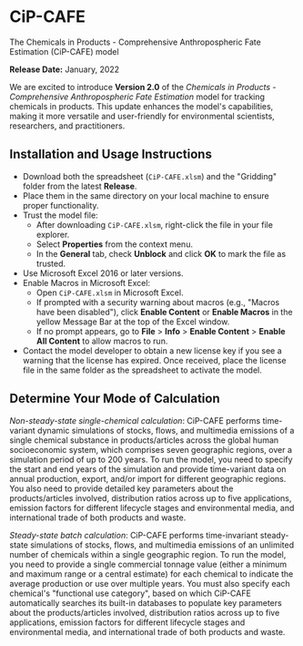 # CiP-CAFE
The Chemicals in Products - Comprehensive Anthropospheric Fate Estimation (CiP-CAFE) model

**Release Date:** January, 2022

We are excited to introduce **Version 2.0** of the *Chemicals in Products - Comprehensive Anthropospheric Fate Estimation* model for tracking chemicals in products. This update enhances the model's capabilities, making it more versatile and user-friendly for environmental scientists, researchers, and practitioners.


## Installation and Usage Instructions
- Download both the spreadsheet (`CiP-CAFE.xlsm`) and the "Gridding" folder from the latest **Release**.
- Place them in the same directory on your local machine to ensure proper functionality.
- Trust the model file:
   - After downloading `CiP-CAFE.xlsm`, right-click the file in your file explorer.
   - Select **Properties** from the context menu.
   - In the **General** tab, check **Unblock** and click **OK** to mark the file as trusted.
- Use Microsoft Excel 2016 or later versions.
- Enable Macros in Microsoft Excel:
   - Open `CiP-CAFE.xlsm` in Microsoft Excel.
   - If prompted with a security warning about macros (e.g., "Macros have been disabled"), click **Enable Content** or **Enable Macros** in the yellow Message Bar at the top of the Excel window.
   - If no prompt appears, go to **File** > **Info** > **Enable Content** > **Enable All Content** to allow macros to run.
- Contact the model developer to obtain a new license key if you see a warning that the license has expired. Once received, place the license file in the same folder as the spreadsheet to activate the model.


## Determine Your Mode of Calculation

*Non-steady-state single-chemical calculation*: CiP-CAFE performs time-variant dynamic simulations of stocks, flows, and multimedia emissions of a single chemical substance in products/articles across the global human socioeconomic system, which comprises seven geographic regions, over a simulation period of up to 200 years. To run the model, you need to specify the start and end years of the simulation and provide time-variant data on annual production, export, and/or import for different geographic regions. You also need to provide detailed key parameters about the products/articles involved, distribution ratios across up to five applications, emission factors for different lifecycle stages and environmental media, and international trade of both products and waste.

*Steady-state batch calculation*: CiP-CAFE performs time-invariant steady-state simulations of stocks, flows, and multimedia emissions of an unlimited number of chemicals within a single geographic region. To run the model, you need to provide a single commercial tonnage value (either a minimum and maximum range or a central estimate) for each chemical to indicate the average production or use over multiple years. You must also specify each chemical's "functional use category", based on which CiP-CAFE automatically searches its built-in databases to populate key parameters about the products/articles involved, distribution ratios across up to five applications, emission factors for different lifecycle stages and environmental media, and international trade of both products and waste. 

